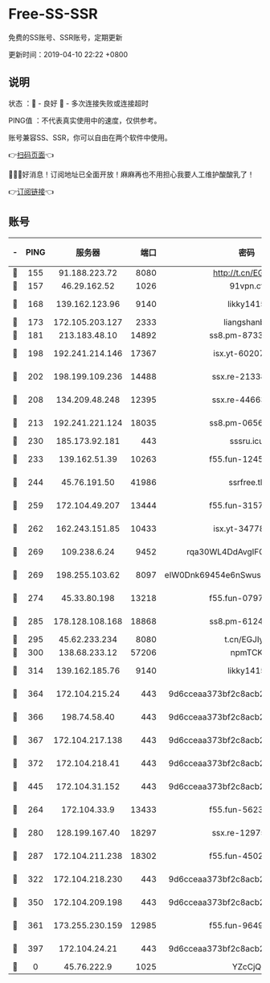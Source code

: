 # Free-SS-SSR

免费的SS账号、SSR账号，定期更新

更新时间：2019-04-10 22:22 +0800

## 说明

状态     ：🙂 - 良好 🙁 - 多次连接失败或连接超时

PING值   ：不代表真实使用中的速度，仅供参考。

账号兼容SS、SSR，你可以自由在两个软件中使用。

👉[扫码页面](https://liesauer.github.io/Free-SS-SSR/)👈

🎉🎉🎉好消息！订阅地址已全面开放！麻麻再也不用担心我要人工维护酸酸乳了！

👉[订阅链接](https://www.liesauer.net/yogurt/subscribe?ACCESS_TOKEN=DAYxR3mMaZAsaqUb)👈

## 账号

|-|PING|服务器|端口|密码|加密方式|区域|
|:----:|:----:|:-----:|-----:|:----:|:----:|:----:|
|🙂|155|91.188.223.72|8080|http://t.cn/EGJIyrl|rc4-md5|RU|
|🙂|157|46.29.162.52|1026|91vpn.cf|rc4-md5|RU|
|🙂|168|139.162.123.96|9140|likky1415|aes-256-cfb|JP|
|🙂|173|172.105.203.127|2333|liangshanbo|chacha20|JP|
|🙂|181|213.183.48.10|14892|ss8.pm-87338912|rc4-md5|RU|
|🙂|198|192.241.214.146|17367|isx.yt-60207601|aes-256-cfb|US|
|🙂|202|198.199.109.236|14488|ssx.re-21338786|aes-256-cfb|US|
|🙂|208|134.209.48.248|12395|ssx.re-44663081|aes-256-cfb|US|
|🙂|213|192.241.221.124|18035|ss8.pm-06567383|aes-256-cfb|US|
|🙂|230|185.173.92.181|443|sssru.icu|rc4-md5|RU|
|🙂|233|139.162.51.39|10263|f55.fun-12455143|aes-256-cfb|SG|
|🙂|244|45.76.191.50|41986|ssrfree.tk|aes-256-cfb|SG|
|🙂|259|172.104.49.207|13444|f55.fun-31573422|aes-256-cfb|SG|
|🙂|262|162.243.151.85|10433|isx.yt-34778816|aes-256-cfb|US|
|🙂|269|109.238.6.24|9452|rqa30WL4DdAvgIFG6Fs3znzTa|aes-256-cfb|FR|
|🙂|269|198.255.103.62|8097|eIW0Dnk69454e6nSwuspv9DmS201tQ0D|aes-256-cfb|US|
|🙂|274|45.33.80.198|13218|f55.fun-07974196|aes-256-cfb|US|
|🙂|285|178.128.108.168|18868|ss8.pm-61244381|aes-256-cfb|SG|
|🙂|295|45.62.233.234|8080|t.cn/EGJIyrl|rc4-md5|CA|
|🙂|300|138.68.233.12|57206|npmTCK|rc4-md5|US|
|🙂|314|139.162.185.76|9140|likky1415|aes-256-cfb|DE|
|🙂|364|172.104.215.24|443|9d6cceaa373bf2c8acb22e60b6a58be6|aes-256-cfb|US|
|🙂|366|198.74.58.40|443|9d6cceaa373bf2c8acb22e60b6a58be6|aes-256-cfb|US|
|🙂|367|172.104.217.138|443|9d6cceaa373bf2c8acb22e60b6a58be6|aes-256-cfb|US|
|🙂|372|172.104.218.41|443|9d6cceaa373bf2c8acb22e60b6a58be6|aes-256-cfb|US|
|🙂|445|172.104.31.152|443|9d6cceaa373bf2c8acb22e60b6a58be6|aes-256-cfb|US|
|🙂|264|172.104.33.9|13433|f55.fun-56236009|aes-256-cfb|SG|
|🙂|280|128.199.167.40|18297|ssx.re-12975235|aes-256-cfb|SG|
|🙂|287|172.104.211.238|18302|f55.fun-45027233|aes-256-cfb|US|
|🙂|322|172.104.218.230|443|9d6cceaa373bf2c8acb22e60b6a58be6|aes-256-cfb|US|
|🙂|350|172.104.209.198|443|9d6cceaa373bf2c8acb22e60b6a58be6|aes-256-cfb|US|
|🙂|361|173.255.230.159|12985|f55.fun-96498038|aes-256-cfb|US|
|🙂|397|172.104.24.21|443|9d6cceaa373bf2c8acb22e60b6a58be6|aes-256-cfb|US|
|🙁|0|45.76.222.9|1025|YZcCjQ|rc4-md5|JP|
